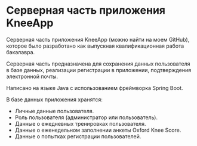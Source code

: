 # Серверная часть приложения KneeApp
Серверная часть приложения KneeApp (можно найти на моем GitHub), которое было разработано как выпускная квалификационная работа бакалавра.

Серверная часть предназначена для сохранения данных пользователя в базе данных, реализации регистрации в приложении, подтверждения электронной почты.

Написано на языке Java с использованием фреймворка Spring Boot.

В базе данных приложения хранятся:
- Личные данные пользователя.
- Роль пользователя (администратор или пользователь).
- Данные о ежедневных тренировках пользователя.
- Данные о еженедельном заполнении анкеты Oxford Knee Score.
- Данные о попытках регистрации пользователей.
